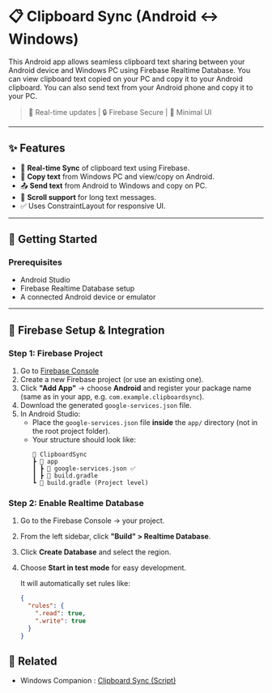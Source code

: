 # 📋 Clipboard Sync (Android ↔ Windows)

This Android app allows seamless clipboard text sharing between your Android device and Windows PC using Firebase Realtime Database. You can view clipboard text copied on your PC and copy it to your Android clipboard. You can also send text from your Android phone and copy it to your PC.

> 🔁 Real-time updates | 🔒 Firebase Secure | 🎯 Minimal UI

---

## ✨ Features

- 🔄 **Real-time Sync** of clipboard text using Firebase.
- 📲 **Copy text** from Windows PC and view/copy on Android.
- 📤 **Send text** from Android to Windows and copy on PC.
- 🧭 **Scroll support** for long text messages.
- ✅ Uses ConstraintLayout for responsive UI.

---

## 🚀 Getting Started

### Prerequisites

- Android Studio
- Firebase Realtime Database setup
- A connected Android device or emulator

---

## 🔧 Firebase Setup & Integration

### Step 1: Firebase Project

1. Go to [Firebase Console](https://console.firebase.google.com/)
2. Create a new Firebase project (or use an existing one).
3. Click **"Add App"** → choose **Android** and register your package name (same as in your app, e.g. `com.example.clipboardsync`).
4. Download the generated `google-services.json` file.
5. In Android Studio:
   - Place the `google-services.json` file **inside** the `app/` directory (not in the root project folder).
   - Your structure should look like:
     ```
     📁 ClipboardSync
     ┣ 📁 app
     ┃ ┣ 📜 google-services.json ✅
     ┃ ┣ 📜 build.gradle
     ┗ 📜 build.gradle (Project level)
     ```


### Step 2: Enable Realtime Database

1. Go to the Firebase Console → your project.
2. From the left sidebar, click **"Build" > Realtime Database**.
3. Click **Create Database** and select the region.
4. Choose **Start in test mode** for easy development.

   It will automatically set rules like:
   ```json
   {
     "rules": {
       ".read": true,
       ".write": true
     }
   }

## 🔗 Related
- Windows Companion : [Clipboard Sync (Script)](https://github.com/Rudragupta8777/Clipboard-Sync-Script.git)
